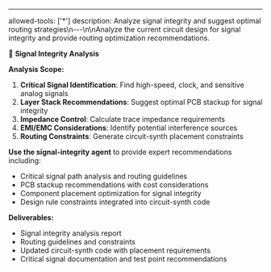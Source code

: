 ---
allowed-tools: ['*']
description: Analyze signal integrity and suggest optimal routing strategies\n---\n\nAnalyze the current circuit design for signal integrity and provide routing optimization recommendations.

🚀 **Signal Integrity Analysis**

**Analysis Scope:**
1. **Critical Signal Identification**: Find high-speed, clock, and sensitive analog signals
2. **Layer Stack Recommendations**: Suggest optimal PCB stackup for signal integrity
3. **Impedance Control**: Calculate trace impedance requirements
4. **EMI/EMC Considerations**: Identify potential interference sources
5. **Routing Constraints**: Generate circuit-synth placement constraints

**Use the signal-integrity agent** to provide expert recommendations including:
- Critical signal path analysis and routing guidelines
- PCB stackup recommendations with cost considerations
- Component placement optimization for signal integrity
- Design rule constraints integrated into circuit-synth code

**Deliverables:**
- Signal integrity analysis report
- Routing guidelines and constraints
- Updated circuit-synth code with placement requirements
- Critical signal documentation and test point recommendations